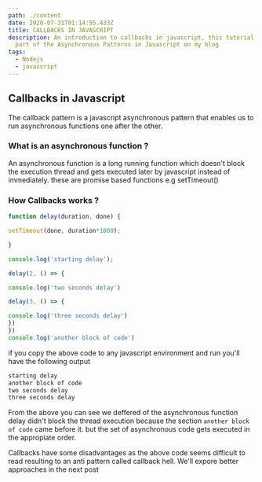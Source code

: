 ```yaml
---
path: ./content
date: 2020-07-31T01:14:55.433Z
title: CALLBACKS IN JAVASCRIPT
description: An introduction to callbacks in javascript, this tutorial is the
  part of the Asynchronous Patterns in Javascript on my blog
tags:
  - Nodejs
  - javascript
---
```

## Callbacks in Javascript

The callback pattern is a javascript asynchronous pattern that enables us to run asynchronous functions one after the other.

### What is an asynchronous function ?
An asynchronous function is a long running function which doesn't block the  execution thread and gets executed later by javascript instead of immediately.
these are promise based functions e.g setTimeout()

### How  Callbacks works ?
```javascript
function delay(duration, done) {

setTimeout(done, duration*1000);

}

console.log('starting delay');

delay(2, () => {

console.log('two seconds delay')

delay(3, () => {

console.log('three seconds delay')
})
})
console.log('another block of code')
```

if you copy the above code to any javascript environment and run you'll have the following output

```bash
starting delay
another block of code
two seconds delay
three seconds delay
```

From the above you can see we deffered  of the asynchronous function delay didn't block the thread execution because the section `another block of code` came before it. but the set of asynchronous code gets executed in the appropiate order.

Callbacks have some disadvantages as the above code seems difficult to read resulting to an anti pattern called callback hell. We'll expore better approaches in the next post